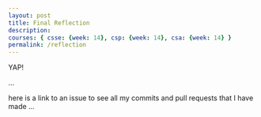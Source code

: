 ```yaml
---
layout: post
title: Final Reflection
description: 
courses: { csse: {week: 14}, csp: {week: 14}, csa: {week: 14} }
permalink: /reflection
---
```


YAP!

...

here is a link to an issue to see all my commits and pull requests that I have made ... 